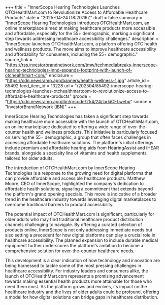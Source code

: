 +++
title = "InnerScope Hearing Technologies Launches OTCHealthMart.com to Revolutionize Access to Affordable Healthcare Products"
date = "2025-04-24T18:20:16Z"
draft = false
summary = "InnerScope Hearing Technologies introduces OTCHealthMart.com, an online marketplace aimed at making healthcare products more accessible and affordable, especially for the 55+ demographic, marking a significant step towards addressing healthcare accessibility challenges."
description = "InnerScope launches OTCHealthMart.com, a platform offering OTC health and wellness products. The move aims to improve healthcare accessibility and affordability for consumers, including the 55+ demographic."
source_link = "https://rss.investorbrandnetwork.com/tmw/techmediabreaks-innerscope-hearing-technologies-innd-expands-footprint-with-launch-of-otchealthmart-com/"
enclosure = "https://cdn.newsramp.app/banners/health-wellness-1.jpg"
article_id = 85492
feed_item_id = 13228
url = "/202504/85492-innerscope-hearing-technologies-launches-otchealthmartcom-to-revolutionize-access-to-affordable-healthcare-products"
qrcode = "https://cdn.newsramp.app/ibn/qrcode/254/24/larkiCFl.webp"
source = "InvestorBrandNetwork (IBN)"
+++

<p>InnerScope Hearing Technologies has taken a significant step towards making healthcare more accessible with the launch of OTCHealthMart.com, an online marketplace dedicated to offering a wide range of over-the-counter health and wellness products. This initiative is particularly focused on serving the 55+ demographic, a group that often faces challenges in accessing affordable healthcare solutions. The platform's initial offerings include premium and affordable hearing aids from HearingAssist and iHEAR brands, alongside a specialty line of vitamins and health supplements tailored for older adults.</p><p>The introduction of OTCHealthMart.com by InnerScope Hearing Technologies is a response to the growing need for digital platforms that can provide affordable and accessible healthcare products. Matthew Moore, CEO of InnerScope, highlighted the company's dedication to affordable health solutions, signaling a commitment that extends beyond the platform's grand opening specials. This move is indicative of a broader trend in the healthcare industry towards leveraging digital marketplaces to overcome traditional barriers to product accessibility.</p><p>The potential impact of OTCHealthMart.com is significant, particularly for older adults who may find traditional healthcare product distribution channels challenging to navigate. By offering a curated selection of products online, InnerScope is not only addressing immediate needs but also setting a precedent for how digital platforms can play a crucial role in healthcare accessibility. The planned expansion to include durable medical equipment further underscores the platform's ambition to become a comprehensive solution for over-the-counter healthcare needs.</p><p>This development is a clear indication of how technology and innovation are being harnessed to tackle some of the most pressing challenges in healthcare accessibility. For industry leaders and consumers alike, the launch of OTCHealthMart.com represents a promising advancement towards making essential health products more attainable for those who need them most. As the platform grows and evolves, its impact on the healthcare industry and the lives of older adults could be profound, offering a model for how digital solutions can bridge gaps in healthcare distribution.</p>